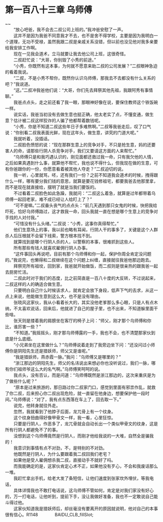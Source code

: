 # 第一百八十三章 乌师傅

~~
            <br>　　“放心吧爸，我不会去二叔公司上班的。”我冲爸安慰了一声。<br>　　这并不是因为我爸不同意我才不去，也不是舍不得学校，主要是因为我明白一个道理，无功不受禄，虽然我跟二叔是亲戚关系没错，但以前也没见他对我多亲要给我安排工作啊。<br>　　现在一见我会道术，立马就要让我去他公司上班，这很奇怪。<br>　　二叔赶忙说：“大哥，你别毁了小秀的前途。”<br>　　“小秀，你既然有这本事，为何就不愿意来助二叔的公司发展？”二叔眼神急迫的看着我说。<br>　　“二叔，不是小秀不帮你，既然你认识乌师傅，那我去不去都没有什么关系的吧？”我说道。<br>　　“这。”二叔冲我爸他们说：“大哥，你们先去拜祭其他先祖，我跟阿秀有事情聊。”<br>　　我爸点点头，走之前还看了我一眼，那眼神好像在说，要保住教师这个铁饭碗一样。<br>　　说实话，我爸当初没有去做生意也挺正确，他太老实了点，不懂变通，做生意？估计被二叔这样狡诈的人骗了他都帮着数钱呢。<br>　　“小秀，你是不知道二叔这些年日子多难熬啊。”二叔等我爸走后，叹了口气说：“你别看二叔我表面光鲜，现在这年头，做生意，讲究的门道大呢。”<br>　　我就听着，没插话。<br>　　二叔脸色愤怒的说：“现在那群生意上的竞争对手，不只是抢生意，妈的还要害人的命，请那些行阴人杀竞争对手，我们又要请这方面的人来帮忙。”<br>　　“乌师傅只是和我巧遇认识的，刚见面都还救过我一命，只有我欠他的人情，之后如果真遇到什么事，就算他不帮忙，我也说不得什么，但我现在做的生意，可有你爸跟你的一份，你愿意看着被其他人夺走？”二叔迫切的说。<br>　　我一听，心里就骂，呸，还有我们一份？之前不知道我会道术的时候，拽得跟什么一样，哪有要分我们钱的意思，就算是要花钱修祖宅，都要我爸去他那里拿，而不是现在就直接给，摆明了就是当我们要饭的。<br>　　不过看着二叔脸色如此急躁，我就问：“二叔这么着急，就算是过年都带着乌师傅一起回老家，难不成已经让人给盯上了？”<br>　　“可不是嘛。”二叔垂头丧气的点点头：“前几天遇到那只女鬼的时候，快把我给吓死，恰好乌师傅路过，这才救我一命，回头我就一直在想是哪个生意上的竞争对手找的人对付我。”<br>　　“可惜没有什么头绪。”二叔说：“小秀，这事你真得帮忙。”<br>　　他们生意场上的事，我以前也略有耳闻，行阴人干的事多了，关键是这个人群杀人后压根就不会留下线索，警方根本找不到。<br>　　就算找到是哪个行阴人杀的人，以警察的本事，很难抓到这些人。<br>　　所有那些有钱人就喜欢雇佣行阴人办事。<br>　　“这件事回头再说吧，目前有那个乌师傅和你一起，保护你周全肯定没问题的。”我说完，也懒得和二叔继续在这个问题上纠缠，直接就往我爸他那边跑去。<br>　　拜祭完所有祖坟，回到家，我爸就开始做饭，而二叔则是很亲热的跟我爸一起去厨房忙活。<br>　　二叔此时对于我们的态度，比之前简直是一百八十度的大反转，不过说起来，二叔这样的人的确适合做生意。<br>　　只要明白自己什么时候该求人，就肯定会放下身段，低声下气的去求，从这一点上来说，他能做生意到这么大，也不是没有理由。<br>　　张晓风这家伙，我从小看着长大的，其实没他老爹那么多心眼，只是人有点木纳，不太喜欢说话，回来后，他就进了自己的屋子里，也不出来，不知道躲里面干些啥。<br>　　张天则是搂着我的肩膀坐在客厅的椅子上问：“师父，刚才那个乌师傅和你比，谁厉害一些？”<br>　　“不知道。”我摇摇头，刚才那乌师傅露的一手，我也不会，也不清楚那家伙到底是什么底细。<br>　　“小兄弟坐在这里做什么？”乌师傅说着走到了我旁边坐下问：“还没问过小师傅你是阴阳先生还是猎妖师，师父又是谁呢。”<br>　　“我是猎妖师，燕赤霞一脉。”我问：“乌师傅又是哪里的？”<br>　　“浙江那边的阴阳先生，师父的名讳说出来想必你也没听说过，我们一脉，哪有你们祖师爷这么大的名气啊。”乌师傅笑呵呵的说。<br>　　我点头，没有否认，而是问道：“乌师傅既然是浙江那边的，这次来重庆是为了做些什么呢？”<br>　　“原本是过来旅游的，那日路过你二叔家门口，感觉到里面有邪祟作乱，就救了你二叔，后来担心你二叔出现危险，就一直留在他身边，想要保护他一段时间。”乌师傅说：“对了，我有点东西落在车上了，回去取一下。”<br>　　说完，他转身就往外走。<br>　　忽然，我就看到了他脖子后面，龙兀骨上有一个纹身。<br>　　这个纹身扭曲得好像甲骨文一样，我一看，心里狂惊。<br>　　只要是行阴人，作恶多了，龙兀骨就会自动长出一个类似甲骨文的纹身，这是所有行阴人都避免不了的事。<br>　　没想到这个乌师傅竟然是行阴人，而刚才他给我说的一大堆，自然全是骗我的！<br>　　我意识到事情有点不对劲，不，是特别的不对劲。<br>　　他既然是行阴人，为什么要跟着我二叔回我们老宅？<br>　　如果他是受人雇佣想杀我二叔，直接动手不就好了吗。<br>　　而我能确定的是，这家伙肯定心术不正，如果他没有歹心，不会和我废话那么一堆。<br>　　我赶忙拿出手机，给老大发了条短信，让他们速度到张家坎外埋伏，等我电话，<br>　　具体详情我也不敢打电话说，这乌师傅不管如何，肯定是对我们家没有好心的，万一打电话，让他听到，提前下手，没让我做好准备，我也不一定敢说自己能斗得过他。<br>　　这家伙知道我是猎妖师后，却丝毫没有要离开的原因就说明，他对自己的本事很有信心。R1148　　　　BAIDU_CLB_fillSlot;<br>
	